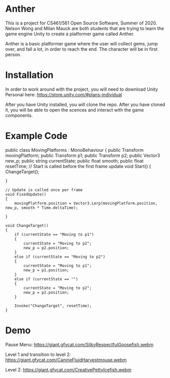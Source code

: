 # Anther

This is a project for CS461/561 Open Source Software, Summer of 2020. 
Nelson Wong and Milan Mauck are both students that are trying to learn the game engine Unity to create a platformer game called Anther.

Anther is a basic platformer game where the user will collect gems, jump over, and fall a lot, in order to reach the end. The character will be in first person. 

# Installation
In order to work around with the project, you will need to download Unity Personal here: https://store.unity.com/#plans-individual

After you have Unity installed, you will clone the repo. After you have cloned it, you will be able to open the scences and interact with the game components. 

# Example Code
public class MovingPlatforms : MonoBehaviour
{
    public Transform movingPlatform;
    public Transform p1;
    public Transform p2;
    public Vector3 new_p;
    public string currentState;
    public float smooth;
    public float resetTime;
    // Start is called before the first frame update
    void Start()
    {
        ChangeTarget();

    }

    // Update is called once per frame
    void FixedUpdate()
    {
        movingPlatform.position = Vector3.Lerp(movingPlatform.position, new_p, smooth * Time.deltaTime);

    }

    void ChangeTarget()
    {
        if (currentState == "Moving to p1")
        {
            currentState = "Moving to p2";
            new_p = p2.position;
        }
        else if (currentState == "Moving to p2")
        {
            currentState = "Moving to p1";
            new_p = p1.position;
        }
        else if (currentState == "")
        {
            currentState = "Moving to p2";
            new_p = p2.position;
        }

        Invoke("ChangeTarget", resetTime);
    }
# Demo

Pause Menu: https://giant.gfycat.com/SilkyRespectfulGoosefish.webm

Level 1 and transition to level 2: https://giant.gfycat.com/CanineFluidHarvestmouse.webm

Level 2: https://giant.gfycat.com/CreativePettyIcefish.webm
